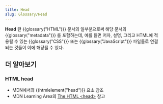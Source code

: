 ```yaml
---
title: Head
slug: Glossary/Head
---
```


**Head** 란 {{glossary("HTML")}} 문서의 일부분으로써 해당 문서의 {{glossary("metadata")}} 를 포함하는데, 예를 들면 저자, 설명, 그리고 HTML에 적용될 수 있는 {{glossary("CSS")}} 또는 {{glossary("JavaScript")}} 파일들로 연결되는 것들이 이에 해당될 수 있다.

## 더 알아보기

### HTML head

- MDN에서의 {{htmlelement("head")}} 요소 참조
- MDN Learning Area의 [The HTML \<head>](/ko/docs/Learn/HTML/Introduction_to_HTML/The_HTML_head) 참고
